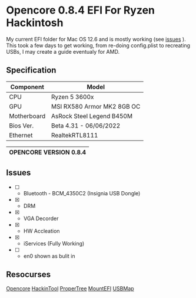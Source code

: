 # Opencore 0.8.4 EFI For Ryzen Hackintosh
My current EFI folder for Mac OS 12.6 and is mostly working (see [issues](https://github.com/covxx/Opencore_EFI_AMD#issues) ).
This took a few days to get working, from re-doing config.plist to recreating USBs, I may create a guide eventualy for AMD.

## Specification

| Component   | Model                            |
|-------------|----------------------------------|
| CPU         | Ryzen 5 3600x                    |
| GPU         | MSI RX580 Armor MK2 8GB OC       |
| Motherboard | AsRock Steel Legend B450M        |
| Bios Ver.   | Beta 4.31 - 06/06/2022           |
| Ethernet    | RealtekRTL8111                   |

| OPENCORE VERSION 0.8.4 |
|------------------------|

## Issues
- [ ] - Bluetooth - BCM_4350C2 (Insignia USB Dongle)
- [X] - DRM 
- [x] - VGA Decorder
- [X] - HW Accleation
- [x] - iServices (Fully Working)
- [ ] - en0 shown as bulit in


## Resocurses 
[Opencore](https://github.com/acidanthera/OpenCorePkg)
[HackinTool]()
[ProperTree]()
[MountEFI]()
[USBMap]()
